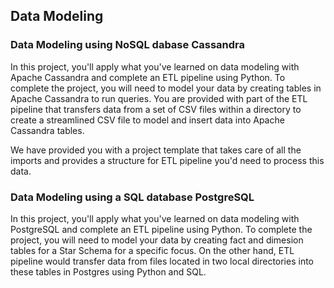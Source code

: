 ## Data Modeling

### Data Modeling using NoSQL dabase Cassandra
In this project, you'll apply what you've learned on data modeling with Apache Cassandra and complete an ETL pipeline using Python. To complete the project, you will need to model your data by creating tables in Apache Cassandra to run queries. You are provided with part of the ETL pipeline that transfers data from a set of CSV files within a directory to create a streamlined CSV file to model and insert data into Apache Cassandra tables.

We have provided you with a project template that takes care of all the imports and provides a structure for ETL pipeline you'd need to process this data.

### Data Modeling using a SQL database PostgreSQL 
In this project, you'll apply what you've learned on data modeling with PostgreSQL and complete an ETL pipeline using Python. To complete the project, you will need to model your data by creating fact and dimesion tables for a Star Schema for a specific focus. On the other hand, ETL pipeline would transfer data from files located in two local directories into these tables in Postgres using Python and SQL.


